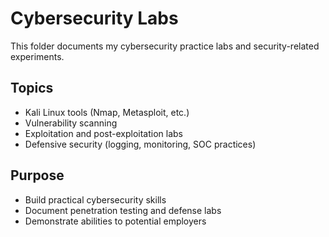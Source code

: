 # Cybersecurity Labs

This folder documents my cybersecurity practice labs and security-related experiments.

## Topics
- Kali Linux tools (Nmap, Metasploit, etc.)
- Vulnerability scanning
- Exploitation and post-exploitation labs
- Defensive security (logging, monitoring, SOC practices)

## Purpose
- Build practical cybersecurity skills  
- Document penetration testing and defense labs  
- Demonstrate abilities to potential employers
